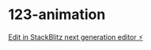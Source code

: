 # 123-animation

[Edit in StackBlitz next generation editor ⚡️](https://stackblitz.com/~/github.com/EsotericStudent/123-animation)